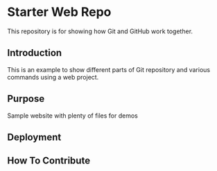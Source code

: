 # Starter Web Repo

This repository is for showing how Git and GitHub work together.

## Introduction

This is an example to show different parts of Git repository and various commands using a web project.

## Purpose

Sample website with plenty of files for demos

## Deployment

## How To Contribute